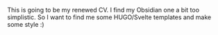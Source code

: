 This is going to be my renewed CV.
I find my Obsidian one a bit too simplistic.
So I want to find me some HUGO/Svelte templates and make some style :)
